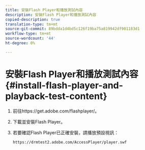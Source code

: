 ```yaml
---
title: 安裝Flash Player和播放測試內容
description: 安裝Flash Player和播放測試內容
copied-description: true
translation-type: tm+mt
source-git-commit: 89bdda1d4bd5c126f19ba75a819942df901183d1
workflow-type: tm+mt
source-wordcount: '44'
ht-degree: 0%

---
```



# 安裝Flash Player和播放測試內容{#install-flash-player-and-playback-test-content}

1. 前往ht<span></span>tps://get.adobe.com/flashplayer/。
1. 下載並安裝Flash Player。
1. 若要確認Flash Player已正確安裝，請播放預設視訊：

   `https://drmtest2.adobe.com/AccessPlayer/player.swf`
